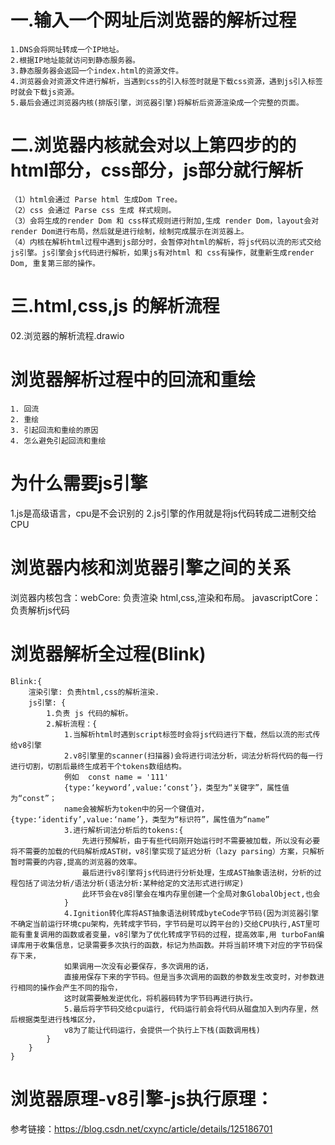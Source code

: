 # 一.输入一个网址后浏览器的解析过程
    1.DNS会将网址转成一个IP地址。
    2.根据IP地址能就访问到静态服务器。
    3.静态服务器会返回一个index.html的资源文件。
    4.浏览器会对资源文件进行解析，当遇到css的引入标签时就是下载css资源，遇到js引入标签时就会下载js资源。
    5.最后会通过浏览器内核(排版引擎，浏览器引擎)将解析后资源渲染成一个完整的页面。

# 二.浏览器内核就会对以上第四步的的html部分，css部分，js部分就行解析
    （1）html会通过 Parse html 生成Dom Tree。
    （2）css 会通过 Parse css 生成 样式规则。
    （3）会将生成的render Dom 和 css样式规则进行附加,生成 render Dom，layout会对render Dom进行布局，然后就是进行绘制，绘制完成展示在浏览器上。  
    （4）内核在解析html过程中遇到js部分时，会暂停对html的解析，将js代码以流的形式交给js引擎。js引擎会js代码进行解析，如果js有对html 和 css有操作，就重新生成render Dom, 重复第三部的操作。
# 三.html,css,js 的解析流程
   02.浏览器的解析流程.drawio                                    

# 浏览器解析过程中的回流和重绘
    1. 回流
    2. 重绘
    3. 引起回流和重绘的原因
    4. 怎么避免引起回流和重绘

# 为什么需要js引擎
   1.js是高级语言，cpu是不会识别的
   2.js引擎的作用就是将js代码转成二进制交给CPU

# 浏览器内核和浏览器引擎之间的关系
  浏览器内核包含：webCore: 负责渲染 html,css,渲染和布局。
                javascriptCore：负责解析js代码
  # 浏览器解析全过程(Blink)
    Blink:{
        渲染引擎: 负责html,css的解析渲染.
        js引擎: {
            1.负责 js 代码的解析。
            2.解析流程：{
                1.当解析html时遇到script标签时会将js代码进行下载，然后以流的形式传给v8引擎
                2.v8引擎里的scanner(扫描器)会将进行词法分析，词法分析将代码的每一行进行切割，切割后最终生成若干个tokens数组结构。
                例如  const name = '111'
                {type:‘keyword’,value:‘const’}，类型为“关键字”，属性值为“const”；
                name会被解析为token中的另一个键值对，{type:‘identify’,value:‘name’}，类型为“标识符”，属性值为“name”
                3.进行解析词法分析后的tokens:{
                    先进行预解析，由于有些代码刚开始运行时不需要被加载，所以没有必要将不需要的加载的代码解析成AST树，v8引擎实现了延迟分析（lazy parsing）方案，只解析暂时需要的内容,提高的浏览器的效率。
                    最后进行v8引擎将js代码进行分析处理，生成AST抽象语法树，分析的过程包括了词法分析/语法分析(语法分析:某种给定的文法形式进行绑定)
                    此环节会在v8引擎会在堆内存里创建一个全局对象GlobalObject,也会
                }
                4.Ignition转化库将AST抽象语法树转成byteCode字节码(因为浏览器引擎不确定当前运行环境cpu架构，先转成字节码，字节码是可以跨平台的)交给CPU执行,AST里可能有重复调用的函数或者变量，v8引擎为了优化转成字节码的过程，提高效率,用 turboFan编译库用于收集信息，记录需要多次执行的函数，标记为热函数。并将当前环境下对应的字节码保存下来，
                如果调用一次没有必要保存，多次调用的话，
                直接用保存下来的字节码。但是当多次调用的函数的参数发生改变时，对参数进行相同的操作会产生不同的指令，
                这时就需要触发逆优化，将机器码转为字节码再进行执行。
                5.最后将字节码交给cpu运行, 代码运行前会将代码从磁盘加入到内存里，然后根据类型进行栈堆区分，
                v8为了能让代码运行，会提供一个执行上下栈(函数调用栈)
            }
        }
    }


# 浏览器原理-v8引擎-js执行原理：

参考链接：https://blog.csdn.net/cxync/article/details/125186701


